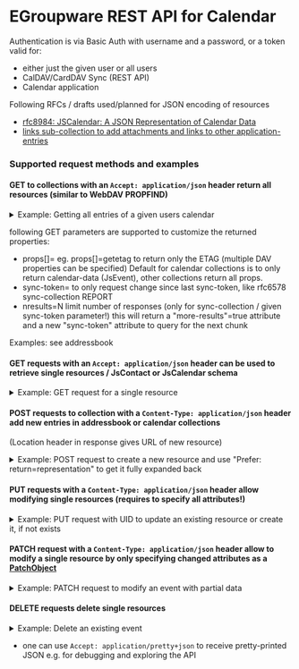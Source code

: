 # EGroupware REST API for Calendar

Authentication is via Basic Auth with username and a password, or a token valid for:
- either just the given user or all users
- CalDAV/CardDAV Sync (REST API)
- Calendar application

Following RFCs / drafts used/planned for JSON encoding of resources
* [rfc8984: JSCalendar: A JSON Representation of Calendar Data](https://datatracker.ietf.org/doc/html/rfc8984)
* [links sub-collection to add attachments and links to other application-entries](Links-and-attachments.md)

### Supported request methods and examples

#### **GET** to collections with an `Accept: application/json` header return all resources (similar to WebDAV PROPFIND)
<details>
  <summary>Example: Getting all entries of a given users calendar</summary>

```
curl https://example.org/egroupware/groupdav.php/<username>/calendar/ -H "Accept: application/pretty+json" --user <username>
{
  "responses": {
    "/<username>/calendar/5695": {
        "@type": "Event",
        "prodId": "EGroupware Calendar 23.1.002",
        "uid": "calendar-5695-34b52fc11cfa7e9acea5732210a53f48",
        "sequence": "1",
        "created": "2023-07-14T06:05:53Z",
        "updated": "2023-07-14T08:00:04Z",
        "title": "Test",
        "start": "2023-07-14T10:00:00",
        "timeZone": "Europe/Berlin",
        "duration": "PT1H",
        "participants": {
            "5": {
                "@type": "Participant",
                "name": "Ralf Becker",
                "email": "ralf@boulder.egroupware.org",
                "kind": "individual",
                "roles": {
                    "owner": true,
                    "chair": true
                },
                "participationStatus": "accepted"
            }
        },
        "status": "confirmed",
        "priority": 5,
        "privacy": "public"
    },
    "/<username>/calendar/5699": {
        "@type": "Event",
        "prodId": "EGroupware Calendar 23.1.002",
        "uid": "calendar-5699-34b52fc11cfa7e9acea5732210a53f48",
        "sequence": "5",
        "created": "2023-07-24T10:06:23Z",
        "updated": "2023-07-24T13:11:49Z",
        "title": "Monday and Wednesday 13h",
        "start": "2023-07-24T13:00:00",
        "timeZone": "Europe/Berlin",
        "duration": "PT1H",
        "recurrenceRules": [
            {
                "@type": "RecurrenceRule",
                "frequency": "weekly",
                "until": "2023-08-30T13:00:00",
                "byDay": {
                    "@type": "NDay",
                    "day": "mo,we"
                }
            }
        ],
        "recurrenceOverrides": {
            "2023-07-31T13:00:00": { "excluded": true },
            "2023-07-26T13:00:00": {
                "sequence": "1",
                "updated": "2023-07-24T11:39:44Z",
                "title": "Monday und Wednesday 13h, but 26th 14h",
                "start": "2023-07-26T14:00:00",
                "description": "sdfasdf",
                "showWithoutTime": null,
                "categories": null,
                "alerts": {
                    "64be4dc0-a044-4b27-b450-0026ac120002": {
                        "@type": "Alert",
                        "trigger": {
                            "@type": "OffsetTrigger",
                            "offset": 0
                        }
                    },
                    "64be4d1f-c958-4fbd-afc3-0026ac120002": null
                }
            }
        },
        "participants": {
            "5": {
                "@type": "Participant",
                "name": "Ralf Becker",
                "email": "ralf@boulder.egroupware.org",
                "kind": "individual",
                "roles": {
                    "owner": true,
                    "chair": true
                },
                "participationStatus": "accepted"
            }
        },
        "alerts": {
            "64be4d1f-c958-4fbd-afc3-0026ac120002": {
                "@type": "Alert",
                "trigger": {
                    "@type": "OffsetTrigger",
                    "offset": 0
                }
            }
        },
        "status": "confirmed",
        "priority": 5,
        "privacy": "public"
    },
    "/<username>/calendar/5701": {
        "@type": "Event",
        "prodId": "EGroupware Calendar 23.1.002",
        "uid": "calendar-5701-34b52fc11cfa7e9acea5732210a53f48",
        "sequence": "1",
        "created": "2023-07-24T12:31:58Z",
        "updated": "2023-07-24T12:41:54Z",
        "title": "Di und Do den ganzen Tag",
        "start": "2023-07-25T00:00:00",
        "timeZone": "Europe/Berlin",
        "showWithoutTime": true,
        "duration": "P1D",
        "recurrenceRules": [
            {
                "@type": "RecurrenceRule",
                "frequency": "weekly",
                "until": "2023-08-03T00:00:00",
                "byDay": {
                    "@type": "NDay",
                    "day": "tu,th"
                }
            }
        ],
        "recurrenceOverrides": {
            "2023-07-27T00:00:00": {
                "title": "Di und Do den ganzen Tag: AUSNAHME",
                "start": "2023-07-27T00:00:00",
                "description": "adsfads",
                "sequence": null,
                "categories": null,
                "participants": {
                    "44": {
                        "@type": "Participant",
                        "name": "Birgit Becker",
                        "email": "birgit@boulder.egroupware.org",
                        "kind": "individual",
                        "roles": { "attendee": true },
                        "participationStatus": "needs-action"
                    }
                },
                "alerts": {
                    "64be7192-d4e4-4609-8c7a-004dac120002": {
                        "@type": "Alert",
                        "trigger": {
                            "@type": "OffsetTrigger",
                            "offset": 0
                        }
                    },
                    "64be6f3e-bc8c-4e78-9f96-004bac120002": null
                }
            }
        },
        "freeBusyStatus": "free",
        "participants": {
            "5": {
                "@type": "Participant",
                "name": "Ralf Becker",
                "email": "ralf@boulder.egroupware.org",
                "kind": "individual",
                "roles": {
                    "owner": true,
                    "chair": true
                },
                "participationStatus": "accepted"
            }
        },
        "alerts": {
            "64be6f3e-bc8c-4e78-9f96-004bac120002": {
                "@type": "Alert",
                "trigger": {
                    "@type": "OffsetTrigger",
                    "offset": 0
                }
            }
        },
        "status": "confirmed",
        "priority": 5,
        "privacy": "public"
    }
  }
}
```
</details>

following GET parameters are supported to customize the returned properties:
- props[]=<DAV-prop-name> eg. props[]=getetag to return only the ETAG (multiple DAV properties can be specified)
  Default for calendar collections is to only return calendar-data (JsEvent), other collections return all props.
- sync-token=<token> to only request change since last sync-token, like rfc6578 sync-collection REPORT
- nresults=N limit number of responses (only for sync-collection / given sync-token parameter!)
  this will return a "more-results"=true attribute and a new "sync-token" attribute to query for the next chunk

Examples: see addressbook


#### **GET**  requests with an `Accept: application/json` header can be used to retrieve single resources / JsContact or JsCalendar schema
<details>
   <summary>Example: GET request for a single resource</summary>

```
curl 'https://example.org/egroupware/groupdav.php/calendar/6502' -H "Accept: application/pretty+json" --user <username>
{
    "@type": "Event",
    "prodId": "EGroupware Calendar 23.1.002",
    "uid": "calendar-5695-34b52fc11cfa7e9acea5732210a53f48",
    "sequence": "1",
    "created": "2023-07-14T06:05:53Z",
    "updated": "2023-07-14T08:00:04Z",
    "title": "Test",
    "start": "2023-07-14T10:00:00",
    "timeZone": "Europe/Berlin",
    "duration": "PT1H",
    "participants": {
        "5": {
            "@type": "Participant",
            "name": "Ralf Becker",
            "email": "ralf@boulder.egroupware.org",
            "kind": "individual",
            "roles": {
                "owner": true,
                "chair": true
            },
            "participationStatus": "accepted"
        }
    },
    "status": "confirmed",
    "priority": 5,
    "privacy": "public"
}
```
</details>

#### **POST** requests to collection with a `Content-Type: application/json` header add new entries in addressbook or calendar collections
  (Location header in response gives URL of new resource)
<details>
   <summary>Example: POST request to create a new resource and use "Prefer: return=representation" to get it fully expanded back</summary>

```
cat <<EOF | curl -i 'https://example.org/egroupware/groupdav.php/<username>/calendar/' -X POST -d @- -H "Content-Type: application/json" -H "Prefer: return=representation" --user <username>
{                      
  "title": "Test 25th",
  "start": "2023-07-25T10:00:00",
  "timeZone": "Europe/Berlin",
  "duration": "PT1H" 
}
EOF

HTTP/1.1 201 Created
Content-Type: application/jscalendar+json;type=event;charset=utf-8
Location: /egroupware/groupdav.php/ralf/calendar/5704
ETag: "5704:0:1690209221"
Schedule-Tag: "5704:0"
X-WebDAV-Status: 201 Created

{
  "@type":"Event",
  "prodId":"EGroupware Calendar 23.1.002",
  "uid":"urn:uuid:e2b7278b-d91a-47d1-85ee-19dd1fb9b315",
  "created":"2023-07-24T14:33:41Z",
  "updated":"2023-07-24T14:33:41Z",
  "title":"Test 25th",
  "start":"2023-07-25T10:00:00",
  "timeZone":"Europe/Berlin",
  "duration":"PT1H",
  "participants":{
    "5":{
      "@type":"Participant",
      "name":"Ralf Becker",
      "email":"ralf@boulder.egroupware.org",
      "kind":"individual",
      "roles":{
        "owner":true,
        "chair":true
      },
      "participationStatus":"accepted"
    }
  }
  "status":"confirmed",
  "priority":5,
  "privacy":"public"
}
```
</details>

#### **PUT**  requests with  a `Content-Type: application/json` header allow modifying single resources (requires to specify all attributes!)

<details>
   <summary>Example: PUT request with UID to update an existing resource or create it, if not exists</summary>

```
cat <<EOF | curl -i 'https://example.org/egroupware/groupdav.php/<username>/calendar/5638-8623c4830472a8ede9f9f8b30d435ea4' -X PUT -d @- -H "Content-Type: application/json" --user <username>
{
  "uid": "5638-8623c4830472a8ede9f9f8b30d435ea4",
  "title": "Testevent",
  "start": "2023-07-24T12:00:00",
  "timeZone": "Europe/Berlin",
  "duration": "PT2H",
....
}
EOF
```
Update of an existing one:
```
HTTP/1.1 204 No Content
```
New contact:
```
HTTP/1.1 201 Created
Location: https://example.org/egroupware/groupdav.php/<username>/calendar/1234
```
</details>


#### **PATCH** request with a `Content-Type: application/json` header allow to modify a single resource by only specifying changed attributes as a [PatchObject](https://www.rfc-editor.org/rfc/rfc8984.html#type-PatchObject)

<details>
   <summary>Example: PATCH request to modify an event with partial data</summary>

```
cat <<EOF | curl -i 'https://example.org/egroupware/groupdav.php/<username>/calendar/1234' -X PATCH -d @- -H "Content-Type: application/json" --user <username>
{
  "title": "New title"
}
EOF

HTTP/1.1 204 No content
```
</details>

#### **DELETE** requests delete single resources
<details>
   <summary>Example: Delete an existing event</summary>

> Please note: the "Accept: application/json" header is required, as the CalDAV server would return 404 NotFound as the url does NOT end with .ics

```
curl -i 'https://example.org/egroupware/groupdav.php/<username>/calendar/1234' -X DELETE -H "Accept: application/json" --user <username>

HTTP/1.1 204 No Content
```
</details>

* one can use `Accept: application/pretty+json` to receive pretty-printed JSON e.g. for debugging and exploring the API